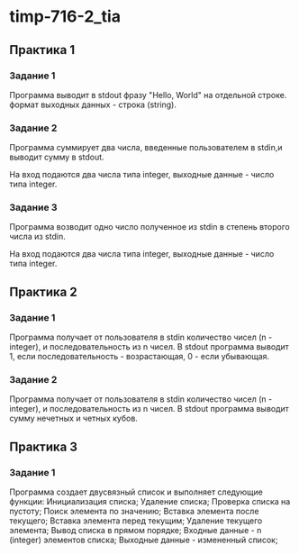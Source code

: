 # timp-716-2_tia
## Практика 1

### Задание 1

Программа выводит в stdout фразу "Hello, World" на отдельной строке.
формат выходных данных - строка (string).

### Задание 2

Программа суммирует два числа, введенные пользователем в stdin,и выводит сумму в stdout.

На вход подаются два числа типа integer, выходные данные - число типа integer.

### Задание 3

Программа возводит одно число полученное из stdin в степень второго числа из stdin.

На вход подаются два числа типа integer, выходные данные - число типа integer.

## Практика 2

### Задание 1

Программа получает от пользователя в stdin количество чисел (n - integer), и последовательность из n чисел.
В stdout программа выводит 1, если последовательность - возрастающая, 0 - если убывающая.

### Задание 2

Программа получает от пользователя в stdin количество чисел (n - integer), и последовательность из n чисел. 
В stdout программа выводит сумму нечетных и четных кубов.

## Практика 3

### Задание 1

Программа создает двусвязный список и выполняет следующие функции:
Инициализация списка;
Удаление списка;
Проверка списка на пустоту;
Поиск элемента по значению;
Вставка элемента после текущего;
Вставка элемента перед текущим;
Удаление текущего элемента;
Вывод списка в прямом порядке;
Входные данные - n (integer) элементов списка;
Выходные данные - измененный список;
